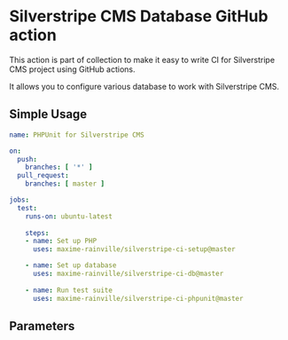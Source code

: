 # Silverstripe CMS Database GitHub action

This action is part of collection to make it easy to write CI for Silverstripe CMS project using GitHub actions.

It allows you to configure various database to work with Silverstripe CMS.

## Simple Usage

```yml
name: PHPUnit for Silverstripe CMS

on:
  push:
    branches: [ '*' ]
  pull_request:
    branches: [ master ]

jobs:
  test:
    runs-on: ubuntu-latest
    
    steps:
    - name: Set up PHP
      uses: maxime-rainville/silverstripe-ci-setup@master

    - name: Set up database
      uses: maxime-rainville/silverstripe-ci-db@master
      
    - name: Run test suite
      uses: maxime-rainville/silverstripe-ci-phpunit@master
```

## Parameters
